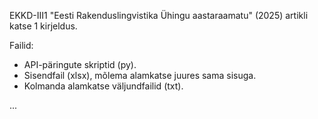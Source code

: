 EKKD-III1 "Eesti Rakenduslingvistika Ühingu aastaraamatu" (2025) artikli katse 1 kirjeldus.

Failid:
- API-päringute skriptid (py).
- Sisendfail (xlsx), mõlema alamkatse juures sama sisuga.
- Kolmanda alamkatse väljundfailid (txt).

...
